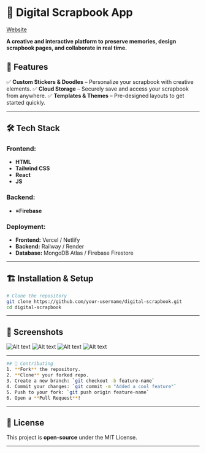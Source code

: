 # 📖 Digital Scrapbook App

[Website](https://scrapvault.netlify.app/)

**A creative and interactive platform to preserve memories, design scrapbook pages, and collaborate in real time.**

## 🚀 Features

✅ **Custom Stickers & Doodles** – Personalize your scrapbook with creative elements.
✅ **Cloud Storage** – Securely save and access your scrapbook from anywhere.
✅ **Templates & Themes** – Pre-designed layouts to get started quickly.

---

## 🛠 Tech Stack

### **Frontend:**
- **HTML**
- **Tailwind CSS**
- **React**
- **JS**

### **Backend:**
- **=Firebase** 

### **Deployment:**
- **Frontend:** Vercel / Netlify
- **Backend:** Railway / Render
- **Database:** MongoDB Atlas / Firebase Firestore

---

## 🏗 Installation & Setup

```bash
# Clone the repository
git clone https://github.com/your-username/digital-scrapbook.git
cd digital-scrapbook
```
---



## 📸 Screenshots

![Alt text](/assets/image5%20(1).png)
![Alt text](/assets/image5%20(2).png)
![Alt text](/assets/image5%20(3).png)
![Alt text](/assets/image5%20(4).png)


---
```bash
## 🤝 Contributing
1. **Fork** the repository.
2. **Clone** your forked repo.
3. Create a new branch: `git checkout -b feature-name`
4. Commit your changes: `git commit -m "Added a cool feature"`
5. Push to your fork: `git push origin feature-name`
6. Open a **Pull Request**!
```
---

## 📜 License
This project is **open-source** under the MIT License.

---
